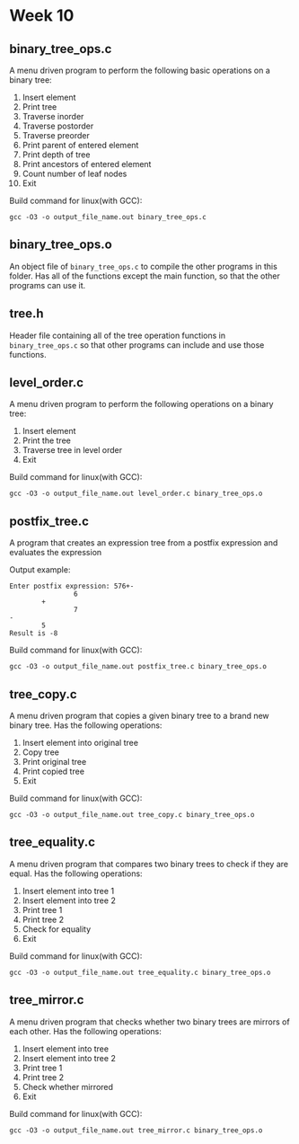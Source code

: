 # Week 10

## binary_tree_ops.c

A menu driven program to perform the following basic operations on a binary tree:

1. Insert element
2. Print tree
3. Traverse inorder
4. Traverse postorder
5. Traverse preorder
6. Print parent of entered element
7. Print depth of tree
8. Print ancestors of entered element
9. Count number of leaf nodes
10. Exit

Build command for linux(with GCC):

```shell
gcc -O3 -o output_file_name.out binary_tree_ops.c
```

## binary_tree_ops.o

An object file of `binary_tree_ops.c` to compile the other programs in this folder. Has all of the functions except the main function, so that the other programs can use it.

## tree.h

Header file containing all of the tree operation functions in `binary_tree_ops.c` so that other programs can include and use those functions.  

## level_order.c

A menu driven program to perform the following operations on a binary tree:

1. Insert element
2. Print the tree
3. Traverse tree in level order
4. Exit

Build command for linux(with GCC):

```shell
gcc -O3 -o output_file_name.out level_order.c binary_tree_ops.o
```

## postfix_tree.c

A program that creates an expression tree from a postfix expression and evaluates the expression

Output example:

```
Enter postfix expression: 576+-
                6
        +
                7
-
        5
Result is -8
```

Build command for linux(with GCC):

```shell
gcc -O3 -o output_file_name.out postfix_tree.c binary_tree_ops.o
```

## tree_copy.c

A menu driven program that copies a given binary tree to a brand new binary tree. Has the following operations:

1. Insert element into original tree
2. Copy tree
3. Print original tree
4. Print copied tree
5. Exit

Build command for linux(with GCC):

```shell
gcc -O3 -o output_file_name.out tree_copy.c binary_tree_ops.o
```

## tree_equality.c

A menu driven program that compares two binary trees to check if they are equal. Has the following operations:

1. Insert element into tree 1
2. Insert element into tree 2
3. Print tree 1
4. Print tree 2
5. Check for equality
6. Exit

Build command for linux(with GCC):

```shell
gcc -O3 -o output_file_name.out tree_equality.c binary_tree_ops.o
```

## tree_mirror.c

A menu driven program that checks whether two binary trees are mirrors of each other. Has the following operations:

1. Insert element into tree
2. Insert element into tree 2
3. Print tree 1
4. Print tree 2
5. Check whether mirrored
6. Exit

Build command for linux(with GCC):

```shell
gcc -O3 -o output_file_name.out tree_mirror.c binary_tree_ops.o
```
